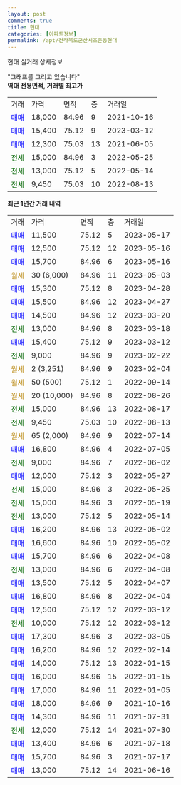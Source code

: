 ```yaml
---
layout: post
comments: true
title: 현대
categories: [아파트정보]
permalink: /apt/전라북도군산시조촌동현대
---
```


현대 실거래 상세정보

<script type="text/javascript">
  google.charts.load('current', {'packages':['line', 'corechart']});
  google.charts.setOnLoadCallback(drawChart);

  function drawChart() {
    var data = new google.visualization.DataTable();
    data.addColumn('date', '거래일');
    data.addColumn('number', "매매");
    data.addColumn('number', "전세");
    data.addColumn('number', "전매");

    data.addRows([[new Date(Date.parse("2023-05-17")), 11500, null, null], [new Date(Date.parse("2023-05-16")), 12500, null, null], [new Date(Date.parse("2023-05-16")), 15700, null, null], [new Date(Date.parse("2023-05-03")), null, null, null], [new Date(Date.parse("2023-04-28")), 15300, null, null], [new Date(Date.parse("2023-04-27")), 15500, null, null], [new Date(Date.parse("2023-03-20")), 14500, null, null], [new Date(Date.parse("2023-03-18")), null, 13000, null], [new Date(Date.parse("2023-03-12")), 15400, null, null], [new Date(Date.parse("2023-02-22")), null, 9000, null], [new Date(Date.parse("2023-02-04")), null, null, null], [new Date(Date.parse("2022-09-14")), null, null, null], [new Date(Date.parse("2022-08-26")), null, null, null], [new Date(Date.parse("2022-08-17")), null, 15000, null], [new Date(Date.parse("2022-08-13")), null, 9450, null], [new Date(Date.parse("2022-07-14")), null, null, null], [new Date(Date.parse("2022-07-05")), 16800, null, null], [new Date(Date.parse("2022-06-02")), null, 9000, null], [new Date(Date.parse("2022-05-27")), 12000, null, null], [new Date(Date.parse("2022-05-25")), null, 15000, null], [new Date(Date.parse("2022-05-19")), null, 15000, null], [new Date(Date.parse("2022-05-14")), null, 13000, null], [new Date(Date.parse("2022-05-02")), 16200, null, null], [new Date(Date.parse("2022-05-02")), 16600, null, null], [new Date(Date.parse("2022-04-08")), 15700, null, null], [new Date(Date.parse("2022-04-08")), null, 13000, null], [new Date(Date.parse("2022-04-07")), 13500, null, null], [new Date(Date.parse("2022-04-04")), 16800, null, null], [new Date(Date.parse("2022-03-12")), 12500, null, null], [new Date(Date.parse("2022-03-12")), null, 10000, null], [new Date(Date.parse("2022-03-05")), 17300, null, null], [new Date(Date.parse("2022-02-14")), 16200, null, null], [new Date(Date.parse("2022-01-15")), 14000, null, null], [new Date(Date.parse("2022-01-15")), 16000, null, null], [new Date(Date.parse("2022-01-05")), 17000, null, null], [new Date(Date.parse("2021-10-16")), 18000, null, null], [new Date(Date.parse("2021-07-31")), 14300, null, null], [new Date(Date.parse("2021-07-30")), null, 12000, null], [new Date(Date.parse("2021-07-18")), 13400, null, null], [new Date(Date.parse("2021-07-17")), 15700, null, null], [new Date(Date.parse("2021-06-16")), 13000, null, null]]);

    var options = {
      hAxis: {
        format: 'yyyy/MM/dd'
      },    
      lineWidth: 0,
      pointsVisible: true,    
      title: '최근 1년간 유형별 실거래가 분포',
      legend: { position: 'bottom' }
    };

    var formatter = new google.visualization.NumberFormat({pattern:'###,###'} );
    formatter.format(data, 1);
    formatter.format(data, 2);
    
    setTimeout(function() {
        var chart = new google.visualization.LineChart(document.getElementById('columnchart_material'));
        chart.draw(data, (options));
        document.getElementById('loading').style.display = 'none';
    }, 200);
  }
</script>


<div id="loading" style="z-index:20; display: block; margin-left: 0px">"그래프를 그리고 있습니다"</div>
<div id="columnchart_material" style="width: 95%; margin-left: 0px; display: block"></div>
<!-- contents start -->
<b>역대 전용면적, 거래별 최고가</b>
<table class="sortable">
    <tr>
      <td>거래</td>
      <td>가격</td>
      <td>면적</td>
      <td>층</td>
      <td>거래일</td>
    </tr>
        <tr>
          <td><a style="color: blue">매매</a></td>
          <td>18,000</td>
          <td>84.96</td>
          <td>9</td>
          <td>2021-10-16</td>
        </tr>            <tr>
          <td><a style="color: blue">매매</a></td>
          <td>15,400</td>
          <td>75.12</td>
          <td>9</td>
          <td>2023-03-12</td>
        </tr>            <tr>
          <td><a style="color: blue">매매</a></td>
          <td>12,300</td>
          <td>75.03</td>
          <td>13</td>
          <td>2021-06-05</td>
        </tr>        
        <tr>
              <td><a style="color: darkgreen">전세</a></td>
              <td>15,000</td>
              <td>84.96</td>
              <td>3</td>
              <td>2022-05-25</td>
            </tr>            <tr>
              <td><a style="color: darkgreen">전세</a></td>
              <td>13,000</td>
              <td>75.12</td>
              <td>5</td>
              <td>2022-05-14</td>
            </tr>            <tr>
              <td><a style="color: darkgreen">전세</a></td>
              <td>9,450</td>
              <td>75.03</td>
              <td>10</td>
              <td>2022-08-13</td>
            </tr>        
    
</table>

<b>최근 1년간 거래 내역</b>

<table class="sortable">
    <tr>
      <td>거래</td>
      <td>가격</td>
      <td>면적</td>
      <td>층</td>
      <td>거래일</td>
    </tr>
    <tr>
      <td><a style="color: blue">매매</a></td>
      <td>11,500</td>
      <td>75.12</td>
      <td>5</td>
      <td>2023-05-17</td>
    </tr>          <tr>
      <td><a style="color: blue">매매</a></td>
      <td>12,500</td>
      <td>75.12</td>
      <td>12</td>
      <td>2023-05-16</td>
    </tr>          <tr>
      <td><a style="color: blue">매매</a></td>
      <td>15,700</td>
      <td>84.96</td>
      <td>6</td>
      <td>2023-05-16</td>
    </tr>          <tr>
      <td><a style="color: darkgoldenrod">월세</a></td>
      <td>30 (6,000)</td>
      <td>84.96</td>
      <td>11</td>
      <td>2023-05-03</td>
    </tr>          <tr>
      <td><a style="color: blue">매매</a></td>
      <td>15,300</td>
      <td>75.12</td>
      <td>8</td>
      <td>2023-04-28</td>
    </tr>          <tr>
      <td><a style="color: blue">매매</a></td>
      <td>15,500</td>
      <td>84.96</td>
      <td>12</td>
      <td>2023-04-27</td>
    </tr>          <tr>
      <td><a style="color: blue">매매</a></td>
      <td>14,500</td>
      <td>84.96</td>
      <td>12</td>
      <td>2023-03-20</td>
    </tr>          <tr>
      <td><a style="color: darkgreen">전세</a></td>
      <td>13,000</td>
      <td>84.96</td>
      <td>8</td>
      <td>2023-03-18</td>
    </tr>          <tr>
      <td><a style="color: blue">매매</a></td>
      <td>15,400</td>
      <td>75.12</td>
      <td>9</td>
      <td>2023-03-12</td>
    </tr>          <tr>
      <td><a style="color: darkgreen">전세</a></td>
      <td>9,000</td>
      <td>84.96</td>
      <td>9</td>
      <td>2023-02-22</td>
    </tr>          <tr>
      <td><a style="color: darkgoldenrod">월세</a></td>
      <td>2 (3,251)</td>
      <td>84.96</td>
      <td>9</td>
      <td>2023-02-04</td>
    </tr>          <tr>
      <td><a style="color: darkgoldenrod">월세</a></td>
      <td>50 (500)</td>
      <td>75.12</td>
      <td>1</td>
      <td>2022-09-14</td>
    </tr>          <tr>
      <td><a style="color: darkgoldenrod">월세</a></td>
      <td>20 (10,000)</td>
      <td>84.96</td>
      <td>8</td>
      <td>2022-08-26</td>
    </tr>          <tr>
      <td><a style="color: darkgreen">전세</a></td>
      <td>15,000</td>
      <td>84.96</td>
      <td>13</td>
      <td>2022-08-17</td>
    </tr>          <tr>
      <td><a style="color: darkgreen">전세</a></td>
      <td>9,450</td>
      <td>75.03</td>
      <td>10</td>
      <td>2022-08-13</td>
    </tr>          <tr>
      <td><a style="color: darkgoldenrod">월세</a></td>
      <td>65 (2,000)</td>
      <td>84.96</td>
      <td>9</td>
      <td>2022-07-14</td>
    </tr>          <tr>
      <td><a style="color: blue">매매</a></td>
      <td>16,800</td>
      <td>84.96</td>
      <td>4</td>
      <td>2022-07-05</td>
    </tr>          <tr>
      <td><a style="color: darkgreen">전세</a></td>
      <td>9,000</td>
      <td>84.96</td>
      <td>7</td>
      <td>2022-06-02</td>
    </tr>          <tr>
      <td><a style="color: blue">매매</a></td>
      <td>12,000</td>
      <td>75.12</td>
      <td>3</td>
      <td>2022-05-27</td>
    </tr>          <tr>
      <td><a style="color: darkgreen">전세</a></td>
      <td>15,000</td>
      <td>84.96</td>
      <td>3</td>
      <td>2022-05-25</td>
    </tr>          <tr>
      <td><a style="color: darkgreen">전세</a></td>
      <td>15,000</td>
      <td>84.96</td>
      <td>3</td>
      <td>2022-05-19</td>
    </tr>          <tr>
      <td><a style="color: darkgreen">전세</a></td>
      <td>13,000</td>
      <td>75.12</td>
      <td>5</td>
      <td>2022-05-14</td>
    </tr>          <tr>
      <td><a style="color: blue">매매</a></td>
      <td>16,200</td>
      <td>84.96</td>
      <td>13</td>
      <td>2022-05-02</td>
    </tr>          <tr>
      <td><a style="color: blue">매매</a></td>
      <td>16,600</td>
      <td>84.96</td>
      <td>10</td>
      <td>2022-05-02</td>
    </tr>          <tr>
      <td><a style="color: blue">매매</a></td>
      <td>15,700</td>
      <td>84.96</td>
      <td>6</td>
      <td>2022-04-08</td>
    </tr>          <tr>
      <td><a style="color: darkgreen">전세</a></td>
      <td>13,000</td>
      <td>84.96</td>
      <td>6</td>
      <td>2022-04-08</td>
    </tr>          <tr>
      <td><a style="color: blue">매매</a></td>
      <td>13,500</td>
      <td>75.12</td>
      <td>5</td>
      <td>2022-04-07</td>
    </tr>          <tr>
      <td><a style="color: blue">매매</a></td>
      <td>16,800</td>
      <td>84.96</td>
      <td>8</td>
      <td>2022-04-04</td>
    </tr>          <tr>
      <td><a style="color: blue">매매</a></td>
      <td>12,500</td>
      <td>75.12</td>
      <td>12</td>
      <td>2022-03-12</td>
    </tr>          <tr>
      <td><a style="color: darkgreen">전세</a></td>
      <td>10,000</td>
      <td>75.12</td>
      <td>12</td>
      <td>2022-03-12</td>
    </tr>          <tr>
      <td><a style="color: blue">매매</a></td>
      <td>17,300</td>
      <td>84.96</td>
      <td>3</td>
      <td>2022-03-05</td>
    </tr>          <tr>
      <td><a style="color: blue">매매</a></td>
      <td>16,200</td>
      <td>84.96</td>
      <td>12</td>
      <td>2022-02-14</td>
    </tr>          <tr>
      <td><a style="color: blue">매매</a></td>
      <td>14,000</td>
      <td>75.12</td>
      <td>13</td>
      <td>2022-01-15</td>
    </tr>          <tr>
      <td><a style="color: blue">매매</a></td>
      <td>16,000</td>
      <td>84.96</td>
      <td>15</td>
      <td>2022-01-15</td>
    </tr>          <tr>
      <td><a style="color: blue">매매</a></td>
      <td>17,000</td>
      <td>84.96</td>
      <td>11</td>
      <td>2022-01-05</td>
    </tr>          <tr>
      <td><a style="color: blue">매매</a></td>
      <td>18,000</td>
      <td>84.96</td>
      <td>9</td>
      <td>2021-10-16</td>
    </tr>          <tr>
      <td><a style="color: blue">매매</a></td>
      <td>14,300</td>
      <td>84.96</td>
      <td>11</td>
      <td>2021-07-31</td>
    </tr>          <tr>
      <td><a style="color: darkgreen">전세</a></td>
      <td>12,000</td>
      <td>75.12</td>
      <td>14</td>
      <td>2021-07-30</td>
    </tr>          <tr>
      <td><a style="color: blue">매매</a></td>
      <td>13,400</td>
      <td>84.96</td>
      <td>6</td>
      <td>2021-07-18</td>
    </tr>          <tr>
      <td><a style="color: blue">매매</a></td>
      <td>15,700</td>
      <td>84.96</td>
      <td>3</td>
      <td>2021-07-17</td>
    </tr>          <tr>
      <td><a style="color: blue">매매</a></td>
      <td>13,000</td>
      <td>75.12</td>
      <td>14</td>
      <td>2021-06-16</td>
    </tr>      </table>
<!-- contents end -->    

